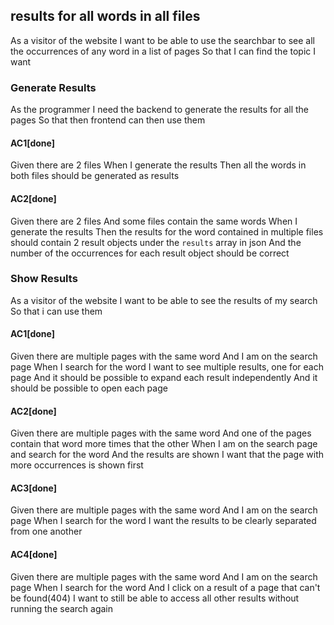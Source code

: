 ## results for all words in all files
As a visitor of the website
I want to be able to use the searchbar to see all the occurrences of any word in a list of pages
So that I can find the topic I want

### Generate Results
As the programmer
I need the backend to generate the results for all the pages
So that then frontend can then use them

#### AC1[done]
Given there are 2 files
When I generate the results
Then all the words in both files should be generated as results

#### AC2[done]
Given there are 2 files
And some files contain the same words
When I generate the results
Then the results for the word contained in multiple files should contain 2 result objects under the `results` array in json
And the number of the occurrences for each result object should be correct


### Show Results
As a visitor of the website
I want to be able to see the results of my search
So that i can use them

#### AC1[done]
Given there are multiple pages with the same word
And I am on the search page
When I search for the word
I want to see multiple results, one for each page
And it should be possible to expand each result independently
And it should be possible to open each page

#### AC2[done]
Given there are multiple pages with the same word
And one of the pages contain that word more times that the other
When I am on the search page and search for the word
And the results are shown
I want that the page with more occurrences is shown first

#### AC3[done]
Given there are multiple pages with the same word
And I am on the search page
When I search for the word
I want the results to be clearly separated from one another

#### AC4[done]
Given there are multiple pages with the same word
And I am on the search page
When I search for the word
And I click on a result of a page that can't be found(404)
I want to still be able to access all other results without running the search again

